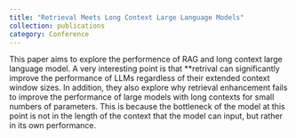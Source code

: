 ```yaml
---
title: "Retrieval Meets Long Context Large Language Models"
collection: publications
category: Conference
---
```


This paper aims to explore the performence of RAG and long context large language model. A very interesting point is that **retrival can significantly improve the performance of LLMs regardless of their extended context window sizes. In addition, they also explore why retrieval enhancement fails to improve the performance of large models with long contexts for small numbers of parameters. This is because the bottleneck of the model at this point is not in the length of the context that the model can input, but rather in its own performance.
